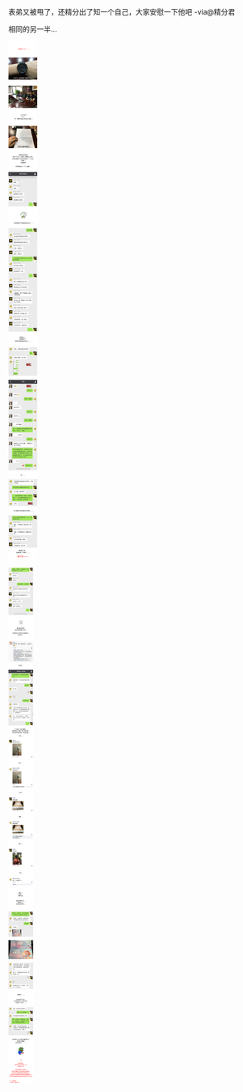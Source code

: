 表弟又被甩了，还精分出了知一个自己，大家安慰一下他吧  -via@精分君

相同的另一半...

![9d1a002472854185acee9ed6ff7f1aae.jpg](https://raw.githubusercontent.com/wxlzmt/cdn1/master/ext/qw/groups/30116/9d1a002472854185acee9ed6ff7f1aae.jpg)

![7c733f55222245dda9b43cf5d743ec58.jpg](https://raw.githubusercontent.com/wxlzmt/cdn1/master/ext/qw/groups/30116/7c733f55222245dda9b43cf5d743ec58.jpg)

